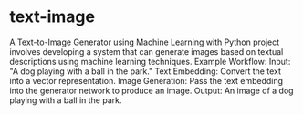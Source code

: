 # text-image
 A Text-to-Image Generator using Machine Learning with Python project involves developing a system that can generate images based on textual descriptions using machine learning techniques.
Example Workflow:
Input: "A dog playing with a ball in the park."
Text Embedding: Convert the text into a vector representation.
Image Generation: Pass the text embedding into the generator network to produce an image.
Output: An image of a dog playing with a ball in the park.
   

